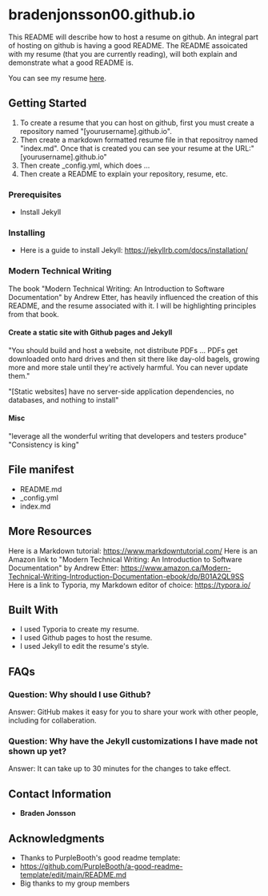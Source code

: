 # bradenjonsson00.github.io

This README will describe how to host a resume on github. An integral part of hosting on github is having a good README. The README assoicated with my resume (that you are currently reading), will both explain and demonstrate what a good README is.

You can see my resume [here](bradenjonsson00.github.io).

## Getting Started

1. To create a resume that you can host on github, first you must create a repository named "[yourusername].github.io".
2. Then create a markdown formatted resume file in that repositroy named "index.md". Once that is created you can see your resume at the URL:"[yourusername].github.io"
3. Then create \_config.yml, which does ...
4. Then create a README to explain your repository, resume, etc.

### Prerequisites

 - Install Jekyll

### Installing

 - Here is a guide to install Jekyll: https://jekyllrb.com/docs/installation/

### Modern Technical Writing

The book "Modern Technical Writing: An Introduction to Software Documentation" by Andrew Etter, has heavily influenced the creation of this README, and the resume associated with it. I will be highlighting principles from that book.

#### Create a static site with Github pages and Jekyll

"You should build and host a website, not distribute PDFs … PDFs get downloaded onto hard drives and then sit there like day-old bagels, growing more and more stale until they're actively harmful. You can never update them."

"\[Static websites] have no server-side application dependencies, no databases, and nothing to install"

#### Misc

"leverage all the wonderful writing that developers and testers produce"
"Consistency is king"


## File manifest

 - README.md
 - _config.yml
 - index.md

## More Resources

Here is a Markdown tutorial: https://www.markdowntutorial.com/
Here is an Amazon link to "Modern Technical Writing: An Introduction to Software Documentation" by Andrew Etter:  https://www.amazon.ca/Modern-Technical-Writing-Introduction-Documentation-ebook/dp/B01A2QL9SS
Here is a link to Typoria, my Markdown editor of choice: https://typora.io/

## Built With

 - I used Typoria to create my resume.
 - I used Github pages to host the resume.
 - I used Jekyll to edit the resume's style.

## FAQs

### Question: Why should I use Github?

Answer: GitHub makes it easy for you to share your work with other people, including for collaberation.

### Question: Why have the Jekyll customizations I have made not shown up yet?

Answer: It can take up to 30 minutes for the changes to take effect.

## Contact Information

 - **Braden Jonsson**

## Acknowledgments
 - Thanks to PurpleBooth's good readme template:
 - https://github.com/PurpleBooth/a-good-readme-template/edit/main/README.md
 - Big thanks to my group members
